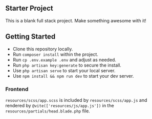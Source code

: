## Starter Project

This is a blank full stack project. Make something awesome with it!


## Getting Started

- Clone this repository locally.
- Run `composer install` within the project.
- Run `cp .env.example .env` and adjust as needed.
- Run `php artisan key:generate` to secure the install.
- Use `php artisan serve` to start your local server.
- Use `npm install && npm run dev` to start your dev server.

### Frontend

`resources/scss/app.scss` is included by `resources/scss/app.js` and rendered by `@vite(['resources/js/app.js'])` in the `resources/partials/head.blade.php` file.
 
